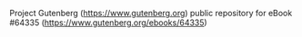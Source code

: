 Project Gutenberg (https://www.gutenberg.org) public repository for eBook #64335 (https://www.gutenberg.org/ebooks/64335)
